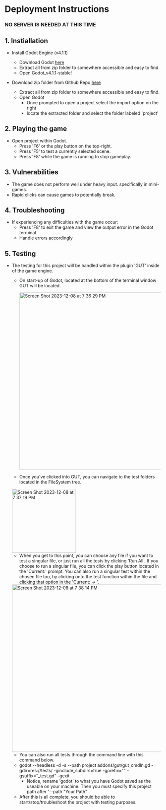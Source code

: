 # Deployment Instructions

### NO SERVER IS NEEDED AT THIS TIME

## 1. Instiallation 

* Install Godot Engine (v4.1.1)
	* Download Godot [here](https://godotengine.org/download/archive/4.1.1-stable/)
	* Extract all from zip folder to somewhere accessible and easy to find.
	* Open Godot_v4.1.1-stable!

* Download zip folder from Github Repo [here](https://github.com/Jcarth3w/CME-Quest-Adventure)
  * Extract all from zip folder to somewhere accessible and easy to find.
  * Open Godot
    * Once prompted to open a project select the import option on the right
    * locate the extracted folder and select the folder labeled 'project'
   
## 2. Playing the game
  * Open project within Godot.
	  * Press 'F6' or the play button on the top-right.
	  * Press 'F5' to test a currently selected scene.
    * Press 'F8' while the game is running to stop gameplay.
   
## 3. Vulnerabilities 
  * The game does not perform well under heavy input. specifically in mini-games.
  * Rapid clicks can cause games to potentially break. 

## 4. Troubleshooting
  * If experiencing any difficulties with the game occur:
    * Press 'F8' to exit the game and view the output error in the Godot terminal
    * Handle errors accordingly

 ## 5. Testing
  * The testing for this project will be handled within the plugin 'GUT' inside of the game engine.
    * On start-up of Godot, located at the bottom of the terminal window GUT will be located.
      
      <img width="571" alt="Screen Shot 2023-12-08 at 7 36 29 PM" src="https://github.com/Jcarth3w/CME-Quest-Adventures/assets/89651665/27f47219-b07f-471c-8bf1-eb1f48ee0850">

    * Once you've clicked into GUT, you can navigate to the test folders located in the FileSystem tree.
      
	<img width="206" alt="Screen Shot 2023-12-08 at 7 37 19 PM" src="https://github.com/Jcarth3w/CME-Quest-Adventures/assets/89651665/84037a64-d77f-49a8-9468-1ad717151a9f">


    * When you get to this point, you can choose any file if you want to test a singular file, or just run all the tests by clicking 'Run All'. If you choose to run a singular file, you can click the play button located in the 'Current:' prompt. You can also run a singular test within the chosen file too, by clicking onto the test function within the file and clicking that option in the 'Current: -> '.

 	<img width="540" alt="Screen Shot 2023-12-08 at 7 38 14 PM" src="https://github.com/Jcarth3w/CME-Quest-Adventures/assets/89651665/c87a14ab-6724-4e12-8799-6e2f79b5f219">



    * You can also run all tests through the command line with this command below.
    * godot --headless -d -s --path project addons/gut/gut_cmdln.gd -gdir=res://tests/ -ginclude_subdirs=true -gprefix="" -gsuffix="_test.gd" -gexit
      * Notice, rename 'godot' to what you have Godot saved as the useable on your machine. Then you must specify this project path after '--path "Your Path"'.
    * After this is all complete, you should be able to start/stop/troubleshoot the project with testing purposes.
      
